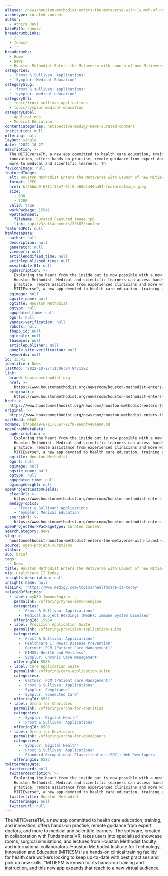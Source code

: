 ```yaml
---
aliases: /news/houston-methodist-enters-the-metaverse-with-launch-of-new-mitieverse-app
archetype: curated-content
author:
  - Athira Ravi
basePath: /news/
breadcrumbLinks:
  - /
  - /news/
  - ''
breadcrumbs:
  - Home
  - News
  - Houston Methodist Enters the Metaverse with Launch of new Mitieverse™ App
categories:
  - 'Frost & Sullivan: Applications'
  - 'Symplur: Medical Education'
categorySlug:
  - 'frost & sullivan: applications'
  - 'symplur: medical education'
categoryUrl:
  - topic/frost-sullivan-applications
  - topic/symplur-medical-education
categoryLabel:
  - Applications
  - Medical Education
contentCategories: netspective-medigy-news-curated-content
institution: null
offering: null
layOut: single
date: '2022-10-27'
description: >-
  The MITIEverseTM, a new app committed to health care education, training, and
  innovation, offers hands-on practise, remote guidance from expert doctors, and
  more to medical and scientific learners. Th
favIconImage: null
featuredImage:
  alt: Houston Methodist Enters the Metaverse with Launch of new Mitieverse™ App
  format: JPEG
  href: bf46bda9-6711-55e7-91f0-e60df440aa94-featuredImage.jpeg
  size:
    - 630
    - 1200
  valid: true
  workPackage: 15541
  wpAttachment:
    fileName: Curated_Featured_Image.jpg
    link: /api/v3/attachments/28387/content
featuredPdf: null
htmlMetaData:
  author: null
  description: null
  generator: null
  viewport: null
  articlemodified_time: null
  articlepublished_time: null
  msvalidate.01: null
  ogdescription: >-
    Exploring the heart from the inside out is now possible with a new app from
    Houston Methodist. Medical and scientific learners can access hands-on
    practice, remote assistance from experienced clinicians and more within the
    MITIEverse™, a new app devoted to health care education, training and...
  ogimage: null
  ogsite_name: null
  ogtitle: Houston Methodist
  ogtype: null
  ogupdated_time: null
  ogurl: null
  yandex-verification: null
  robots: null
  fbapp_id: null
  oglocale: null
  fbadmins: null
  articlepublisher: null
  google-site-verification: null
  keywords: null
id: 15541
identifier: News
lastMod: '2022-10-27T11:06:04.947158Z'
link:
  brand: houstonmethodist.org
  href: >-
    https://www.houstonmethodist.org/newsroom/houston-methodist-enters-the-metaverse-with-launch-of-new-mitieverse-app/
  original: >-
    https://www.houstonmethodist.org/newsroom/houston-methodist-enters-the-metaverse-with-launch-of-new-mitieverse-app/
href: >-
  https://www.houstonmethodist.org/newsroom/houston-methodist-enters-the-metaverse-with-launch-of-new-mitieverse-app/
original: >-
  https://www.houstonmethodist.org/newsroom/houston-methodist-enters-the-metaverse-with-launch-of-new-mitieverse-app/
mastHead: NEWS
mdName: bf46bda9-6711-55e7-91f0-e60df440aa94.md
openGraphMetaData:
  ogdescription: >-
    Exploring the heart from the inside out is now possible with a new app from
    Houston Methodist. Medical and scientific learners can access hands-on
    practice, remote assistance from experienced clinicians and more within the
    MITIEverse™, a new app devoted to health care education, training and...
  ogtitle: Houston Methodist
  ogurl: null
  ogimage: null
  ogsite_name: null
  ogtype: null
  ogupdated_time: null
  ogimageheight: null
openProjectCustomFields:
  cleanUrl: >-
    https://www.houstonmethodist.org/newsroom/houston-methodist-enters-the-metaverse-with-launch-of-new-mitieverse-app/
  medigyTopics:
    - 'Frost & Sullivan: Applications'
    - 'Symplur: Medical Education'
  sourceUrl: >-
    https://www.houstonmethodist.org/newsroom/houston-methodist-enters-the-metaverse-with-launch-of-new-mitieverse-app/
openProjectWorkPackageType: Curated Content
searchCategory: News
slug: >-
  houstonmethodist-houston-methodist-enters-the-metaverse-with-launch-of-new-mitieverse-app
source: open-project-curations
status: ''
sub: brief
tags:
  - News
title: Houston Methodist Enters the Metaverse with Launch of new Mitieverse™ App
via: Healthcare IT Today
insights_description: null
insights_name: null
viaLink: 'https://www.medigy.com/topics/healthcare-it-today'
relatedOfferings:
  - label: myNEO ImmunoEngine
    permalink: /offering/myneo-immunoengine
    categories:
      - 'Frost & Sullivan: Applications'
      - 'Medical Subject Headings (MeSH): Immune System Diseases'
    offeringId: 15964
  - label: Provizion Application Suite
    permalink: /offering/provizion-application-suite
    categories:
      - 'Frost & Sullivan: Applications'
      - 'Healthcare IT News: Disease Prevention'
      - 'Gartner: PCM (Patient Care Management)'
      - 'HIMSS: Health and Wellness'
      - 'Symplur: Chronic Care Management'
    offeringId: 8588
  - label: Care Application Suite
    permalink: /offering/care-application-suite
    categories:
      - 'Gartner: PCM (Patient Care Management)'
      - 'Frost & Sullivan: Applications'
      - 'Symplur: Compliance'
      - 'Symplur: Connected Care'
    offeringId: 8587
  - label: Orcha for Charities
    permalink: /offering/orcha-for-charities
    categories:
      - 'Symplur: Digital Health'
      - 'Frost & Sullivan: Applications'
    offeringId: 8583
  - label: Orcha for Developers
    permalink: /offering/orcha-for-developers
    categories:
      - 'Symplur: Digital Health'
      - 'Frost & Sullivan: Applications'
      - 'Standard Occupational Classification (SOC): Web Developers'
    offeringId: 8582
twitterMetaData:
  twittercard: null
  twitterdescription: >-
    Exploring the heart from the inside out is now possible with a new app from
    Houston Methodist. Medical and scientific learners can access hands-on
    practice, remote assistance from experienced clinicians and more within the
    MITIEverse™, a new app devoted to health care education, training and...
  twittertitle: Houston Methodist
  twitterimage: null
  twitterurl: null
---
```

<p>The MITIEverseTM, a new app committed to health care education, training, and innovation, offers hands-on practise, remote guidance from expert doctors, and more to medical and scientific learners. The software, created in collaboration with FundamentalVR, takes users into specialised showcase rooms, surgical simulations, and lectures from Houston Methodist faculty and international collaborators. Houston Methodist Institute for Technology, Innovation and Education (MITIESM) is a hands-on clinical training facility for health care workers looking to keep up-to-date with best practises and pick up new skills. "MITIESM is known for its hands-on training and instruction, and this new app expands that reach to a new virtual audience.&nbsp;</p>
